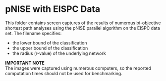 # pNISE with EISPC Data
This folder contains screen captures of the results of numerous bi-objective shortest path analyses using the pNISE parallel algorithm on the EISPC data set. The filename specifies:
* the lower bound of the classification
* the upper bound of the classification
* the radius (r-value) of the underlying network

**IMPORTANT NOTE**  
The images were captured using numerous computers, so the reported computation times should not be used for benchmarking.
